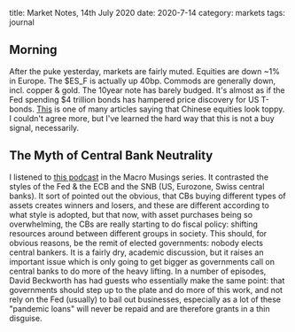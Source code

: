 title: Market Notes, 14th July 2020
date: 2020-7-14
category: markets
tags: journal

## Morning

After the puke yesterday, markets are fairly muted.
Equities are down ~1% in Europe. The $ES_F is actually up 40bp.
Commods are generally down, incl. copper & gold.
The 10year note has barely budged. It's almost as if the Fed spending $4 trillion bonds has hampered price discovery for US T-bonds.
[This](https://www.businesstimes.com.sg/government-economy/china-stock-market-on-a-roll-analysts-warn-of-repeat-of-2015-bubble) is one of many articles saying that Chinese equities look toppy. 
I couldn't agree more, but I've learned the hard way that this is not a buy signal, necessarily.

## The Myth of Central Bank Neutrality

I listened to [this podcast](https://macromusings.libsyn.com/jens-vant-klooster-on-ecb-bond-purchasing-and-the-myth-of-central-bank-neutrality) in the Macro Musings series. 
It contrasted the styles of the Fed & the ECB and the SNB (US, Eurozone, Swiss central banks).
It sort of pointed out the obvious, that CBs buying different types of assets creates winners and losers, and these are different according to what style is adopted, but that now, with asset purchases being so overwhelming, the CBs are really starting to do fiscal policy: shifting resources around between different groups in society.
This should, for obvious reasons, be the remit of elected governments: nobody elects central bankers.
It is a fairly dry, academic discussion, but it raises an important issue which is only going to get bigger as governments call on central banks to do more of the heavy lifting.
In a number of episodes, David Beckworth has had guests who essentially make the same point: that governments should step up to the plate and do more of this work, and not rely on the Fed (usually) to bail out businesses, especially as a lot of these "pandemic loans" will never be repaid and are therefore grants in a thin disguise. 

